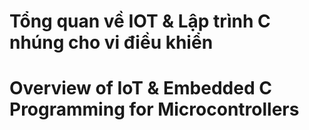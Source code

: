 # Tổng quan về IOT & Lập trình C nhúng cho vi điều khiển
# Overview of IoT & Embedded C Programming for Microcontrollers
